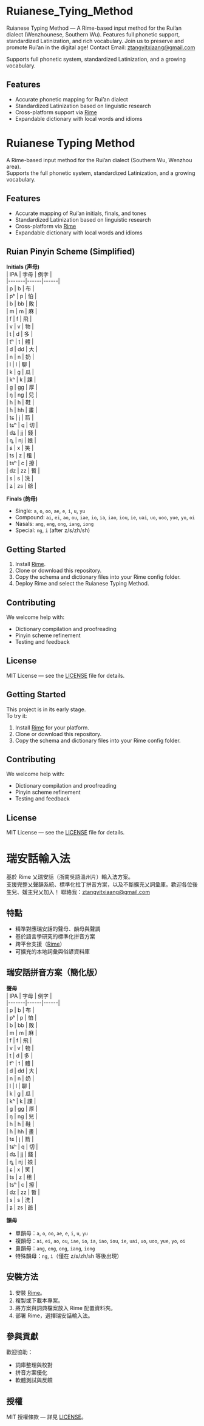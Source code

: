 # Ruianese_Tying_Method
Ruianese Typing Method — A Rime-based input method for the Rui’an dialect (Wenzhounese, Southern Wu). Features full phonetic support, standardized Latinization, and rich vocabulary. Join us to preserve and promote Rui’an in the digital age!
Contact Email: ztangyitxiaang@gmail.com

Supports full phonetic system, standardized Latinization, and a growing vocabulary.

## Features
- Accurate phonetic mapping for Rui’an dialect
- Standardized Latinization based on linguistic research
- Cross-platform support via [Rime](https://rime.im/)
- Expandable dictionary with local words and idioms
# Ruianese Typing Method

A Rime-based input method for the Rui’an dialect (Southern Wu, Wenzhou area).  
Supports the full phonetic system, standardized Latinization, and a growing vocabulary.

## Features
- Accurate mapping of Rui’an initials, finals, and tones
- Standardized Latinization based on linguistic research
- Cross-platform via [Rime](https://rime.im/)
- Expandable dictionary with local words and idioms

## Ruian Pinyin Scheme (Simplified)

**Initials (声母)**  
| IPA   | 字母 | 例字 |  
|-------|------|------|  
| p     | b    | 布 |  
| pʰ    | p    | 怕 |  
| b     | bb   | 敗 |  
| m     | m    | 麻 |  
| f     | f    | 飛 |  
| v     | v    | 物 |  
| t     | d    | 多 |  
| tʰ    | t    | 體 |  
| d     | dd   | 大 |  
| n     | n    | 奶 |  
| l     | l    | 聊 |  
| k     | g    | 瓜 |  
| kʰ    | k    | 課 |  
| g     | gg   | 厚 |  
| ŋ     | ng   | 兒 |  
| h     | h    | 鞋 |  
| ɦ     | hh   | 畫 |  
| tɕ    | j    | 箭 |  
| tɕʰ   | q    | 切 |  
| dʑ    | jj   | 錢 |  
| ȵ     | nj   | 娘 |  
| ɕ     | x    | 笑 |  
| ts    | z    | 租 |  
| tsʰ   | c    | 擦 |  
| dz    | zz   | 暫 |  
| s     | s    | 洗 |  
| ʑ     | zs   | 爺 |  

**Finals (韵母)**  
- Single: `a`, `o`, `oo`, `ae`, `e`, `i`, `u`, `yu`  
- Compound: `ai`, `ei`, `ao`, `ou`, `iae`, `io`, `ia`, `iao`, `iou`, `ie`, `uai`, `uo`, `uoo`, `yue`, `yo`, `oi`  
- Nasals: `ang`, `eng`, `ong`, `iang`, `iong`  
- Special: `ng`, `i` (after z/s/zh/sh)

## Getting Started
1. Install [Rime](https://rime.im/).
2. Clone or download this repository.
3. Copy the schema and dictionary files into your Rime config folder.
4. Deploy Rime and select the Ruianese Typing Method.

## Contributing
We welcome help with:
- Dictionary compilation and proofreading  
- Pinyin scheme refinement  
- Testing and feedback  

## License
MIT License — see the [LICENSE](LICENSE) file for details.

## Getting Started
This project is in its early stage.  
To try it:
1. Install [Rime](https://rime.im/) for your platform.
2. Clone or download this repository.
3. Copy the schema and dictionary files into your Rime config folder.

## Contributing
We welcome help with:
- Dictionary compilation and proofreading  
- Pinyin scheme refinement  
- Testing and feedback  

## License
MIT License — see the [LICENSE](LICENSE) file for details.

# 瑞安話輸入法

基於 Rime 乂瑞安話（浙南吳語溫州片）輸入法方案。  
支援完整乂聲韻系統、標準化拉丁拼音方案，以及不斷擴充乂詞彙庫。歡迎各位後生兒、媛主兒乂加入！
聯絡我：[ztangyitxiaang@gmail.com](mailto:ztangyitxiaang@gmail.com)

## 特點
- 精準對應瑞安話的聲母、韻母與聲調  
- 基於語言學研究的標準化拼音方案  
- 跨平台支援（[Rime](https://rime.im/)）  
- 可擴充的本地詞彙與俗諺資料庫  

## 瑞安話拼音方案（簡化版）

**聲母**  
| IPA   | 字母 | 例字 |  
|-------|------|------|  
| p     | b    | 布 |  
| pʰ    | p    | 怕 |  
| b     | bb   | 敗 |  
| m     | m    | 麻 |  
| f     | f    | 飛 |  
| v     | v    | 物 |  
| t     | d    | 多 |  
| tʰ    | t    | 體 |  
| d     | dd   | 大 |  
| n     | n    | 奶 |  
| l     | l    | 聊 |  
| k     | g    | 瓜 |  
| kʰ    | k    | 課 |  
| g     | gg   | 厚 |  
| ŋ     | ng   | 兒 |  
| h     | h    | 鞋 |  
| ɦ     | hh   | 畫 |  
| tɕ    | j    | 箭 |  
| tɕʰ   | q    | 切 |  
| dʑ    | jj   | 錢 |  
| ȵ     | nj   | 娘 |  
| ɕ     | x    | 笑 |  
| ts    | z    | 租 |  
| tsʰ   | c    | 擦 |  
| dz    | zz   | 暫 |  
| s     | s    | 洗 |  
| ʑ     | zs   | 爺 |  

**韻母**  
- 單韻母：`a`, `o`, `oo`, `ae`, `e`, `i`, `u`, `yu`  
- 複韻母：`ai`, `ei`, `ao`, `ou`, `iae`, `io`, `ia`, `iao`, `iou`, `ie`, `uai`, `uo`, `uoo`, `yue`, `yo`, `oi`  
- 鼻韻母：`ang`, `eng`, `ong`, `iang`, `iong`  
- 特殊韻母：`ng`, `i`（僅在 z/s/zh/sh 等後出現）  

## 安裝方法
1. 安裝 [Rime](https://rime.im/)。  
2. 複製或下載本專案。  
3. 將方案與詞典檔案放入 Rime 配置資料夾。  
4. 部署 Rime，選擇瑞安話輸入法。  

## 參與貢獻
歡迎協助：  
- 詞庫整理與校對  
- 拼音方案優化  
- 軟體測試與反饋  

## 授權
MIT 授權條款 — 詳見 [LICENSE](LICENSE)。
